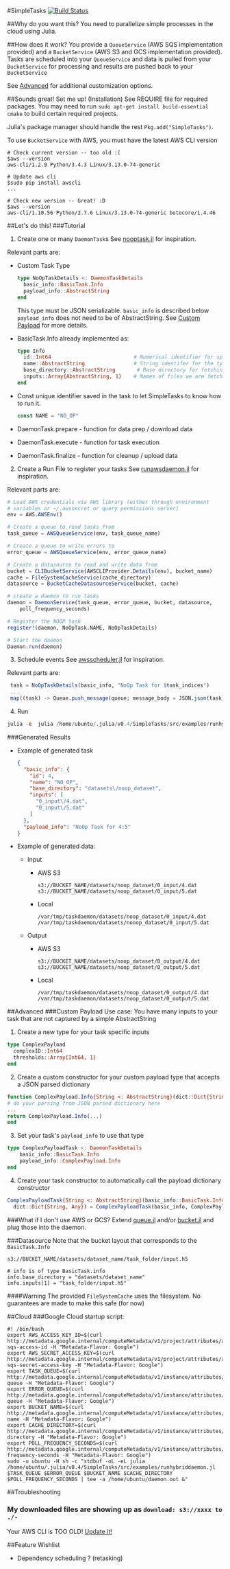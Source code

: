 #SimpleTasks [![Build Status](https://travis-ci.org/seung-lab/SimpleTasks.jl.svg?branch=master)](https://travis-ci.org/seung-lab/SimpleTasks.jl)

##Why do you want this?
You need to parallelize simple processes in the cloud using Julia.

##How does it work?
You provide a ```QueueService``` (AWS SQS implementation provided) and a ```BucketService``` (AWS S3 and GCS implementation provided).  Tasks are scheduled into your ```QueueService``` and data is pulled from your ```BucketService``` for processing and results are pushed back to your ```BucketService``` 

See [Advanced](#advanced) for additional customization options.

##Sounds great! Set me up! (Installation)
See REQUIRE file for required packages. You may need to run ```sudo apt-get install build-essential cmake``` to build certain required projects.

Julia's package manager should handle the rest ```Pkg.add("SimpleTasks")```.

To use ```BucketService``` with AWS, you must have the latest AWS CLI version
```
# Check current version -- too old :(
$aws --version
aws-cli/1.2.9 Python/3.4.3 Linux/3.13.0-74-generic

# Update aws cli
$sudo pip install awscli 
...

# Check new version -- Great! :D
$aws --version
aws-cli/1.10.56 Python/2.7.6 Linux/3.13.0-74-generic botocore/1.4.46
```
##Let's do this!
###Tutorial
1. Create one or many ```DaemonTask```s
  See [nooptask.jl](src/examples/nooptask.jl) for inspiration.
  
  Relevant parts are:
  * Custom Task Type
    ``` julia
    type NoOpTaskDetails <: DaemonTaskDetails
      basic_info::BasicTask.Info
      payload_info::AbstractString
    end
    ```
    
    This type must be JSON serializable. 
    ```basic_info``` is described below
    ```payload_info``` does not need to be of AbstractString. See [Custom Payload](#custom-payload) for more details.
  * BasicTask.Info already implemented as:
    ``` julia
    type Info
      id::Int64                           # Numerical identifier for specific task
      name::AbstractString                # String identifer for the type of task
      base_directory::AbstractString       # Base directory for fetching input data
      inputs::Array{AbstractString, 1}    # Names of files we are fetching
    end
    ```
    
  * Const unique identifier saved in the task to let SimpleTasks to know how to run it.
    ``` julia
    const NAME = "NO_OP"
    ```
    
  * DaemonTask.prepare - function for data prep / download data
  * DaemonTask.execute - function for task execution
  * DaemonTask.finalize - function for cleanup / upload data

2. Create a Run File to register your tasks
  See [runawsdaemon.jl](src/examples/runawsdaemon.jl) for inspiration.
  
  Relevant parts are:
  ``` julia
  # Load AWS credentials via AWS library (either through environment
  # variables or ~/.awssecret or query permissions server)
  env = AWS.AWSEnv()
 
  # Create a queue to read tasks from
  task_queue = AWSQueueService(env, task_queue_name)

  # Create a queue to write errors to
  error_queue = AWSQueueService(env, error_queue_name)

  # Create a datasource to read and write data from
  bucket = CLIBucketService(AWSCLIProvider.Details(env), bucket_name)
  cache = FileSystemCacheService(cache_directory)
  datasource = BucketCacheDatasourceService(bucket, cache)

  # create a daemon to run tasks
  daemon = DaemonService(task_queue, error_queue, bucket, datasource,
      poll_frequency_seconds)

  # Register the NOOP task
  register!(daemon, NoOpTask.NAME, NoOpTaskDetails)

  # Start the daemon
  Daemon.run(daemon)
  ```
  
3. Schedule events
  See [awsscheduler.jl](src/examples/awsscheduler.jl) for inspiration.
  
  Relevant parts are:
  ``` julia
   task = NoOpTaskDetails(basic_info, "NoOp Task for $task_indices")
   ...
   map((task) -> Queue.push_message(queue; message_body = JSON.json(task)), tasks)
  ```
  
4. Run
  ```julia
  julia -e  julia /home/ubuntu/.julia/v0.4/SimpleTasks/src/examples/runhybriddaemon.jl TASK_QUEUE_NAME ERROR_QUEUE_NAME BUCKET_NAME CACHE_DIRECTORY POLL_FREQUENCY_SECONDS
  ```

###Generated Results
* Example of generated task
  ``` json
  {
    "basic_info": {
      "id": 4,
      "name": "NO_OP",
      "base_directory": "datasets\/noop_dataset",
      "inputs": [
        "0_input\/4.dat",
        "0_input\/5.dat"
      ]
    },
    "payload_info": "NoOp Task for 4:5"
  }
  ```
  
* Example of generated data:
  * Input
    * AWS S3
      ```
      s3://BUCKET_NAME/datasets/noop_dataset/0_input/4.dat
      s3://BUCKET_NAME/datasets/noop_dataset/0_input/5.dat
      ```
      
    * Local
      ```
      /var/tmp/taskdaemon/datasets/noop_dataset/0_input/4.dat
      /var/tmp/taskdaemon/datasets/nooop_dataset/0_input/5.dat
      ```
      
  * Output
    * AWS S3
      ```
      s3://BUCKET_NAME/datasets/noop_dataset/0_output/4.dat
      s3://BUCKET_NAME/datasets/noop_dataset/0_output/5.dat
      ```
      
    * Local
      ```
      /var/tmp/taskdaemon/datasets/noop_dataset/0_output/4.dat
      /var/tmp/taskdaemon/datasets/noop_dataset/0_output/5.dat
      ```
      
  

##Advanced
###Custom Payload
Use case: You have many inputs to your task that are not captured by a simple AbstractString

1. Create a new type for your task specific inputs
  ``` julia
  type ComplexPayload
    complexID::Int64
    thresholds::Array{Int64, 1}
  end
  ```
  
2. Create a custom constructor for your custom payload type that accepts a JSON parsed dictionary
  ``` julia
  function ComplexPayload.Info{String <: AbstractString}(dict::Dict{String, Any})
  # do your parsing from JSON parsed dictionary here
  ...
  return ComplexPayload.Info(...)
  end
  ```
  
3. Set your task's ```payload_info``` to use that type
  ``` julia
  type ComplexPayloadTask <: DaemonTaskDetails
      basic_info::BasicTask.Info
      payload_info::ComplexPayload.Info
  end
  ```
  
4. Create your task constructor to automatically call the payload dictionary constructor
  ``` julia
  ComplexPayloadTask{String <: AbstractString}(basic_info::BasicTask.Info,
    dict::Dict{String, Any}) = ComplexPayloadTask(basic_info, ComplexPayload.Info(dict))
  ```

###What if I don't use AWS or GCS?
Extend [queue.jl](src/services/queue.jl) and/or [bucket.jl](src/services/bucket.jl) and plug those into the daemon.

###Datasource
Note that the bucket layout that corresponds to the ```BasicTask.Info```

```
s3://BUCKET_NAME/datasets/dataset_name/task_folder/input.h5
```

```
# info is of type BasicTask.info
info.base_directory = "datasets/dataset_name"
info.inputs[1] = "task_folder/input.h5"
```

####Warning
The provided ```FileSystemCache``` uses the filesystem. No guarantees are made to make this safe (for now)

##Cloud
###Google Cloud startup script:
```
#! /bin/bash
export AWS_ACCESS_KEY_ID=$(curl http://metadata.google.internal/computeMetadata/v1/project/attributes/aws-sqs-access-id -H "Metadata-Flavor: Google")
export AWS_SECRET_ACCESS_KEY=$(curl http://metadata.google.internal/computeMetadata/v1/project/attributes/aws-sqs-secret-access-key -H "Metadata-Flavor: Google")
export TASK_QUEUE=$(curl http://metadata.google.internal/computeMetadata/v1/instance/attributes/task-queue -H "Metadata-Flavor: Google")
export ERROR_QUEUE=$(curl http://metadata.google.internal/computeMetadata/v1/instance/attributes/error-queue -H "Metadata-Flavor: Google")
export BUCKET_NAME=$(curl http://metadata.google.internal/computeMetadata/v1/instance/attributes/bucket-name -H "Metadata-Flavor: Google")
export CACHE_DIRECTORY=$(curl http://metadata.google.internal/computeMetadata/v1/instance/attributes/cache-directory -H "Metadata-Flavor: Google")
export POLL_FREQUENCY_SECONDS=$(curl http://metadata.google.internal/computeMetadata/v1/instance/attributes/poll-frequency-seconds -H "Metadata-Flavor: Google")
sudo -u ubuntu -H sh -c "stdbuf -oL -eL julia /home/ubuntu/.julia/v0.4/SimpleTasks/src/examples/runhybriddaemon.jl $TASK_QUEUE $ERROR_QUEUE $BUCKET_NAME $CACHE_DIRECTORY $POLL_FREQUENCY_SECONDS | tee -a /home/ubuntu/daemon.out &"
```

##Troubleshooting
### My downloaded files are showing up as ```download: s3://xxxx to ./-```
Your AWS CLI is TOO OLD! [Update it!](#sounds-great-set-me-up-installation)

##Feature Wishlist
* Dependency scheduling ? (retasking)

